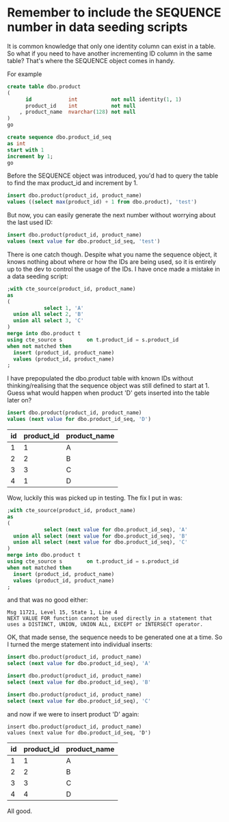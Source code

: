 # Remember to include the SEQUENCE number in data seeding scripts

It is common knowledge that only one identity column can exist in a table. So what if you need to have another incrementing ID column in the same table? That's where the SEQUENCE object comes in handy.

For example

````sql
create table dbo.product
(
      id            int           not null identity(1, 1)
      product_id    int           not null
    , product_name  nvarchar(128) not null
)
go

create sequence dbo.product_id_seq
as int
start with 1
increment by 1;
go
````

Before the SEQUENCE object was introduced, you'd had to query the table to find the max product_id and increment by 1.

````sql
insert dbo.product(product_id, product_name)
values ((select max(product_id) + 1 from dbo.product), 'test')
````

But now, you can easily generate the next number without worrying about the last used ID:

````sql
insert dbo.product(product_id, product_name)
values (next value for dbo.product_id_seq, 'test')
````

There is one catch though. Despite what you name the sequence object, it knows nothing about where or how the IDs are being used, so it is entirely up to the dev to control the usage of the IDs. I have once made a mistake in a data seeding script:

````sql
;with cte_source(product_id, product_name)
as
(
            select 1, 'A'
  union all select 2, 'B'
  union all select 3, 'C'
)
merge into dbo.product t
using cte_source s        on t.product_id = s.product_id
when not matched then
  insert (product_id, product_name)
  values (product_id, product_name)
;  
````

I have prepopulated the dbo.product table with known IDs without thinking/realising that the sequence object was still defined to start at 1. Guess what would happen when product 'D' gets inserted into the table later on? 

````sql
insert dbo.product(product_id, product_name)
values (next value for dbo.product_id_seq, 'D')
````

|id|product_id|product_name|
|-|-|-|
|1|1|A|
|2|2|B|
|3|3|C|
|4|1|D|

Wow, luckily this was picked up in testing. The fix I put in was:

````sql
;with cte_source(product_id, product_name)
as
(
            select (next value for dbo.product_id_seq), 'A'
  union all select (next value for dbo.product_id_seq), 'B'
  union all select (next value for dbo.product_id_seq), 'C'
)
merge into dbo.product t
using cte_source s        on t.product_id = s.product_id
when not matched then
  insert (product_id, product_name)
  values (product_id, product_name)
;  
````

and that was no good either:

````
Msg 11721, Level 15, State 1, Line 4
NEXT VALUE FOR function cannot be used directly in a statement that uses a DISTINCT, UNION, UNION ALL, EXCEPT or INTERSECT operator.
````

OK, that made sense, the sequence needs to be generated one at a time. So I turned the merge statement into individual inserts:

````sql
insert dbo.product(product_id, product_name)
select (next value for dbo.product_id_seq), 'A'

insert dbo.product(product_id, product_name)
select (next value for dbo.product_id_seq), 'B'

insert dbo.product(product_id, product_name)
select (next value for dbo.product_id_seq), 'C'
````

and now if we were to insert product 'D' again:

````
insert dbo.product(product_id, product_name)
values (next value for dbo.product_id_seq, 'D')
````

|id|product_id|product_name|
|-|-|-|
|1|1|A|
|2|2|B|
|3|3|C|
|4|4|D|

All good.
